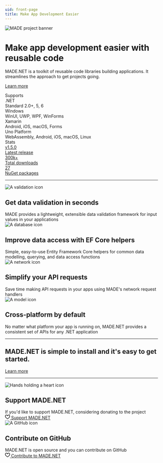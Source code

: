 ```yaml
---
uid: front-page
title: Make App Development Easier
---
```


<img src="images/ProjectBanner.png" alt="MADE project banner" class="hero-image" />

<div class="hero-layout highlight-section">
  <h1 class="hero-title">
    Make app development easier with reusable code
  </h1>

  <div class="hero-subtitle">
    MADE.NET is a toolkit of reusable code libraries building applications. It streamlines the approach to get projects going.
  </div>

  <div class="hero-actions mb-5">
<span class="button accent-button">

[Learn more](articles/intro.md)

</span>
  </div>

</div>

<div class="highlight-section">
  <span class="small-heading">
    Supports
  </span>
  <div class="stats-container d-flex flex-row flex-wrap">
    <div class="stat">
      <span>
        <div class="stat-container">
          <div class="stat-header">
            <span>
              .NET
            </span>
          </div>
          <div class="stat-content">
            <span>
              Standard 2.0+, 5, 6
            </span>
          </div>
        </div>
      </span>
    </div>
    <div class="stat">
      <span>
        <div class="stat-container">
          <div class="stat-header">
            <span>
              Windows
            </span>
          </div>
          <div class="stat-content">
            <span>
              WinUI, UWP, WPF, WinForms
            </span>
          </div>
        </div>
      </span>
    </div>
    <div class="stat">
      <span>
        <div class="stat-container">
          <div class="stat-header">
            <span>
              Xamarin
            </span>
          </div>
          <div class="stat-content">
            <span>
              Android, iOS, macOS, Forms
            </span>
          </div>
        </div>
      </span>
    </div>
    <div class="stat">
      <span>
        <div class="stat-container">
          <div class="stat-header">
            <span>
              Uno Platform
            </span>
          </div>
          <div class="stat-content">
            <span>
              WebAssembly, Android, iOS, macOS, Linux
            </span>
          </div>
        </div>
      </span>
    </div>
  </div>
</div>

<div class="highlight-section home-row">
  <span class="small-heading">
    Stats
  </span>
  <div class="stats-container d-flex flex-row flex-wrap">
    <a class="stat" href="https://github.com/MADE-Apps/MADE.NET/releases" target="_blank">
      <span>
        <div class="stat-container">
          <div class="stat-header">
            <span>
              v1.5.0
            </span>
          </div>
          <div class="stat-content">
            <span>
              Latest release
            </span>
          </div>
        </div>
      </span>
    </a>
    <a class="stat" href="https://www.nuget.org/profiles/made-apps" target="_blank">
      <span>
        <div class="stat-container">
          <div class="stat-header">
            <span>
              300k+
            </span>
          </div>
          <div class="stat-content">
            <span>
              Total downloads
            </span>
          </div>
        </div>
      </span>
    </a>
    <a class="stat" href="https://www.nuget.org/profiles/made-apps" target="_blank">
      <span>
        <div class="stat-container">
          <div class="stat-header">
            <span>
              27
            </span>
          </div>
          <div class="stat-content">
            <span>
              NuGet packages
            </span>
          </div>
        </div>
      </span>
    </a>
  </div>
</div>

---

<div class="row home-row">
  <div class="grid-col col-lg-6 d-flex flex-column">
    <div class="grid-item grid-border-bottom grid-border-right d-flex flex-column align-items-center text-center">
      <img src="images/icons/validation.png" alt="A validation icon" />
      <h2 class="sm-header">
        Get data validation in seconds
      </h2>
      <div class="sm-content">
        MADE provides a lightweight, extensible data validation framework for input values in your applications
      </div>
    </div>
    <div class="grid-item grid-border-right d-flex flex-column align-items-center text-center">
      <img src="images/icons/data.png" alt="A database icon" />
      <h2 class="sm-header">
        Improve data access with EF Core helpers
      </h2>
      <div class="sm-content">
        Simple, easy-to-use Entity Framework Core helpers for common data modelling, querying, and data access functions
      </div>
    </div>
  </div>
  <div class="grid-col col-lg-6 d-flex flex-column">
    <div class="grid-item grid-border-bottom d-flex flex-column align-items-center text-center">
      <img src="images/icons/network.png" alt="A network icon" />
      <h2 class="sm-header">
        Simplify your API requests
      </h2>
      <div class="sm-content">
        Save time making API requests in your apps using MADE's network request handlers
      </div>
    </div>
    <div class="grid-item d-flex flex-column align-items-center text-center">
      <img src="images/icons/model.png" alt="A model icon" />
      <h2 class="sm-header">
        Cross-platform by default
      </h2>
      <div class="sm-content">
        No matter what platform your app is running on, MADE.NET provides a consistent set of APIs for any .NET application
      </div>
    </div>
  </div>
</div>

---

<div class="row highlight-section home-row d-flex home-row-centered-sm">
  <div class="d-flex flex-column my-auto col-lg-7">
    <h2 class="sm-header mb-5">
      MADE.NET is simple to install and it's easy to get started.
    </h2>
  </div>
  <div class="col-lg-5">

<span class="button accent-button">

[Learn more](articles/intro.md)

</span>

  </div>
</div>

---

<div class="row home-row">
  <div class="grid-col col-lg-6 d-flex flex-column">
    <div class="grid-item grid-border-right d-flex flex-column align-items-center text-center">
      <img src="images/icons/love.png" alt="Hands holding a heart icon" />
      <h2 class="sm-header">
        Support MADE.NET
      </h2>
      <div class="sm-content mb-3">
        If you'd like to support MADE.NET, considering donating to the project
      </div>
      <span class="button sponsor-button">
<a aria-label="Support MADE.NET" target="_top" href="https://github.com/sponsors/jamesmcroft/">
<svg height="16" class="octicon octicon-heart text-pink me-2" viewbox="0 0 16 16" version="1.1" width="16" aria-hidden="true">
<path fill-rule="evenodd" d="M4.25 2.5c-1.336 0-2.75 1.164-2.75 3 0 2.15 1.58 4.144 3.365 5.682A20.565 20.565 0 008 13.393a20.561 20.561 0 003.135-2.211C12.92 9.644 14.5 7.65 14.5 5.5c0-1.836-1.414-3-2.75-3-1.373 0-2.609.986-3.029 2.456a.75.75 0 01-1.442 0C6.859 3.486 5.623 2.5 4.25 2.5zM8 14.25l-.345.666-.002-.001-.006-.003-.018-.01a7.643 7.643 0 01-.31-.17 22.075 22.075 0 01-3.434-2.414C2.045 10.731 0 8.35 0 5.5 0 2.836 2.086 1 4.25 1 5.797 1 7.153 1.802 8 3.02 8.847 1.802 10.203 1 11.75 1 13.914 1 16 2.836 16 5.5c0 2.85-2.045 5.231-3.885 6.818a22.08 22.08 0 01-3.744 2.584l-.018.01-.006.003h-.002L8 14.25zm0 0l.345.666a.752.752 0 01-.69 0L8 14.25z"></path>
</svg>
<span>Support MADE.NET</span>
</a>
</span>
    </div>
  </div>
  <div class="grid-col col-lg-6 d-flex flex-column">
    <div class="grid-item d-flex flex-column align-items-center text-center">
      <img src="images/icons/github.png" alt="A GitHub icon" />
      <h2 class="sm-header">
        Contribute on GitHub
      </h2>
      <div class="sm-content mb-3">
        MADE.NET is open source and you can contribute on GitHub
      </div>
      <span class="button sponsor-button">
<a aria-label="Contribute to MADE.NET" target="_top" href="https://github.com/MADE-Apps/MADE.NET/">
<svg height="16" class="octicon octicon-heart text-pink me-2" viewbox="0 0 16 16" version="1.1" width="16" aria-hidden="true">
<path fill-rule="evenodd" d="M4.25 2.5c-1.336 0-2.75 1.164-2.75 3 0 2.15 1.58 4.144 3.365 5.682A20.565 20.565 0 008 13.393a20.561 20.561 0 003.135-2.211C12.92 9.644 14.5 7.65 14.5 5.5c0-1.836-1.414-3-2.75-3-1.373 0-2.609.986-3.029 2.456a.75.75 0 01-1.442 0C6.859 3.486 5.623 2.5 4.25 2.5zM8 14.25l-.345.666-.002-.001-.006-.003-.018-.01a7.643 7.643 0 01-.31-.17 22.075 22.075 0 01-3.434-2.414C2.045 10.731 0 8.35 0 5.5 0 2.836 2.086 1 4.25 1 5.797 1 7.153 1.802 8 3.02 8.847 1.802 10.203 1 11.75 1 13.914 1 16 2.836 16 5.5c0 2.85-2.045 5.231-3.885 6.818a22.08 22.08 0 01-3.744 2.584l-.018.01-.006.003h-.002L8 14.25zm0 0l.345.666a.752.752 0 01-.69 0L8 14.25z"></path>
</svg>
<span>Contribute to MADE.NET</span>
</a>
    </div>
  </div>
</div>
